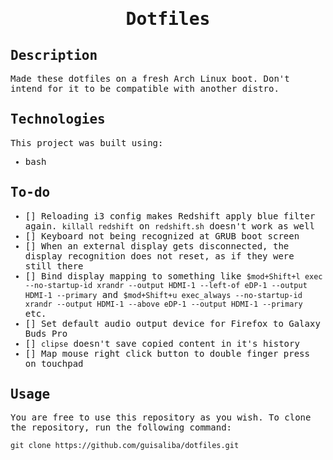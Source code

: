 <samp>
  <h1 align="center">
    Dotfiles
  </h1>

## Description

Made these dotfiles on a fresh Arch Linux boot. Don't intend for it to be compatible with another distro.

## Technologies

This project was built using:

- bash

## To-do

- [] Reloading i3 config makes Redshift apply blue filter again. `killall redshift` on `redshift.sh` doesn't work as well
- [] Keyboard not being recognized at GRUB boot screen
- [] When an external display gets disconnected, the display recognition does not reset, as if they were still there
- [] Bind display mapping to something like `$mod+Shift+l exec --no-startup-id xrandr --output HDMI-1 --left-of eDP-1 --output HDMI-1 --primary` and `$mod+Shift+u exec_always --no-startup-id xrandr --output HDMI-1 --above eDP-1 --output HDMI-1 --primary` etc.
- [] Set default audio output device for Firefox to Galaxy Buds Pro
- [] `clipse` doesn't save copied content in it's history
- [] Map mouse right click button to double finger press on touchpad

## Usage

You are free to use this repository as you wish. To clone the repository, run the following command:

```
git clone https://github.com/guisaliba/dotfiles.git
```

</samp>
